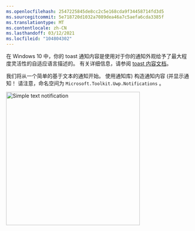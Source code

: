 ```yaml
---
ms.openlocfilehash: 2547225845de8cc2c5e168cda9f34458714fd3d5
ms.sourcegitcommit: 5e718720d1032a7089dea46a7c5aefa6cda3385f
ms.translationtype: MT
ms.contentlocale: zh-CN
ms.lasthandoff: 03/12/2021
ms.locfileid: "104804302"
---
```

在 Windows 10 中，你的 toast 通知内容是使用对于你的通知外观给予了最大程度灵活性的自适应语言描述的。 有关详细信息，请参阅 [toast 内容文档](../adaptive-interactive-toasts.md)。

我们将从一个简单的基于文本的通知开始。 使用通知库) 构造通知内容 (并显示通知！ 请注意，命名空间为 `Microsoft.Toolkit.Uwp.Notifications` 。

<img alt="Simple text notification" src="../images/send-toast-01.png" width="364"/>